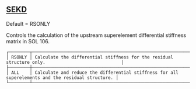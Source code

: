 ## [SEKD](https://nexus.hexagon.com/documentationcenter/bundle/MSC_Nastran_2022.4/page/Nastran_Combined_Book/qrg/parameters/TOC.SEKD.xhtml)

Default = RSONLY

Controls the calculation of the upstream superelement differential stiffness matrix in SOL 106.

```text
┌────────┬───────────────────────────────────────────────────────────────────────────────────────────────────┐
│ RSONLY │ Calculate the differential stiffness for the residual structure only.                             │
├────────┼───────────────────────────────────────────────────────────────────────────────────────────────────┤
│ ALL    │ Calculate and reduce the differential stiffness for all superelements and the residual structure. │
└────────┴───────────────────────────────────────────────────────────────────────────────────────────────────┘
```
